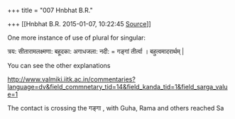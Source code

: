 +++
title = "007 Hnbhat B.R."

+++
[[Hnbhat B.R.	2015-01-07, 10:22:45 [Source](https://groups.google.com/g/samskrita/c/xUdPya2ivMk)]]



One more instance of use of plural for singular:

  

त्रय: सीतारामलक्ष्मणा: बहूदका: अगाधजला: नदी: = गङ्गां तीर्त्वा । बहुत्वमादरार्थम् \|  

  

You can see the other explanations

  

<http://www.valmiki.iitk.ac.in/commentaries?language=dv&field_commnetary_tid=14&field_kanda_tid=1&field_sarga_value=1>  

  

  

  

The contact is crossing the गङ्गा , with Guha, Rama and others reached Sa

